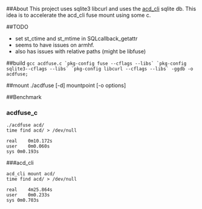 ##About
This project uses sqlite3 libcurl and uses the [acd_cli](https://github.com/yadayada/acd_cli/) sqlite db.
This idea is to accelerate the acd_cli fuse mount using some c.

##TODO
- set st_ctime and st_mtime in SQLcallback_getattr
- seems to have issues on armhf.
- also has issues with relative paths (might be libfuse)

##build
``` gcc acdfuse.c `pkg-config fuse --cflags --libs` `pkg-config sqlite3--cflags --libs` `pkg-config libcurl --cflags --libs` -ggdb -o acdfuse; ```

##mount
./acdfuse [-d]  mountpoint [-o options]

##Benchmark

### acdfuse_c
```
./acdfuse acd/
time find acd/ > /dev/null

real	0m10.172s
user	0m0.060s
sys	0m0.193s
```

###acd_cli
```
acd_cli mount acd/
time find acd/ > /dev/null

real	4m25.864s
user	0m0.233s
sys	0m0.703s
```

